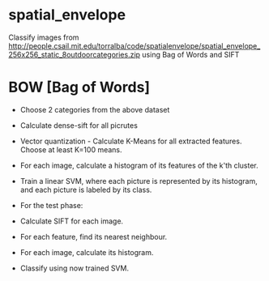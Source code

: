 # spatial_envelope

Classify images from 
http://people.csail.mit.edu/torralba/code/spatialenvelope/spatial_envelope_256x256_static_8outdoorcategories.zip
using Bag of Words and SIFT

# BOW [Bag of Words]

* Choose 2 categories from the above dataset
* Calculate dense-sift for all picrutes
* Vector quantization - Calculate K-Means for all extracted features. Choose at least K=100 means.
* For each image, calculate a histogram of its features of the k'th cluster.
* Train a linear SVM, where each picture is represented by its histogram, and each picture is labeled by its class.

* For the test phase:
* Calculate SIFT for each image.
* For each feature, find its nearest neighbour.
* For each image, calculate its histogram.
* Classify using now trained SVM.
